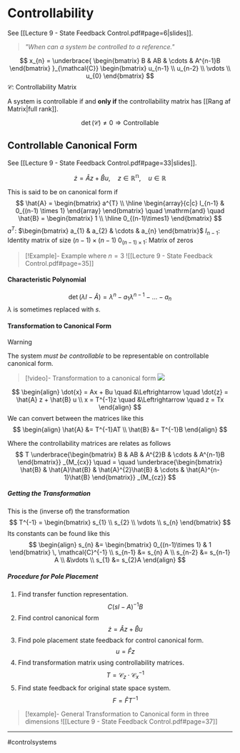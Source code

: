 # Controllability
See [[Lecture 9 - State Feedback Control.pdf#page=6|slides]].

> *"When can a system be controlled to a reference."*

$$
x_{n} =
\underbrace{
    \begin{bmatrix}
    B & AB & \cdots & A^{n-1}B
    \end{bmatrix}
}_{\mathcal{C}}
\begin{bmatrix}
u_{n-1} \\
u_{n-2} \\
\vdots \\
u_{0}
\end{bmatrix}
$$
$\mathcal{C}$: Controllability Matrix

A system is controllable if and **only if** the controllability matrix has [[Rang af Matrix|full rank]].

$$\det(\mathcal{C}) \neq 0 \Rightarrow \mathrm{Controllable}$$

## Controllable Canonical Form
See [[Lecture 9 - State Feedback Control.pdf#page=33|slides]].

$$
\dot{z} = \hat{A}z+\hat{B}u, \quad z \in \mathbb{R^{n}},\quad u \in \mathbb{R}
$$

This is said to be on canonical form if
$$
\hat{A} =
\begin{bmatrix}
a^{T} \\
\hline
\begin{array}{c|c}
I_{n-1} & 0_{(n-1) \times 1}
\end{array}
\end{bmatrix}
\quad \mathrm{and} \quad
\hat{B} =
\begin{bmatrix}
1 \\
\hline
0_{(n-1)\times1}
\end{bmatrix}
$$
$a^{T}$: $\begin{bmatrix} a_{1} & a_{2} & \cdots & a_{n} \end{bmatrix}$
$I_{n-1}$: Identity matrix of size $(n-1) \times (n-1)$
$0_{(n-1)\times 1}$: Matrix of zeros

>[!Example]- Example where $n=3$
>![[Lecture 9 - State Feedback Control.pdf#page=35]]

#### Characteristic Polynomial
$$
\det(\lambda I - \hat{A}) = \lambda^{n} - a_{1}\lambda^{n-1}-\dots- a_{n}
$$
$\lambda$ is sometimes replaced with $s$.

#### Transformation to Canonical Form

>[!Warning]
>The system *must be controllable* to be representable on controllable canonical form.

>[!video]- Transformation to a canonical form
>![](https://www.youtube.com/watch?v=anlC9ackwV4)

$$
\begin{align}
\dot{x} = Ax + Bu \quad &\Leftrightarrow \quad \dot{z} = \hat{A} z + \hat{B} u \\
x = T^{-1}z \quad &\Leftrightarrow \quad z = Tx
\end{align}
$$
We can convert between the matrices like this
$$
\begin{align}
\hat{A} &= T^{-1}AT \\
\hat{B} &= T^{-1}B
\end{align}
$$

Where the controllability matrices are relates as follows
$$
T 
\underbrace{\begin{bmatrix}
B & AB & A^{2}B & \cdots & A^{n-1}B
\end{bmatrix}}
_{M_{cx}}
\quad = \quad
\underbrace{\begin{bmatrix}
\hat{B} & \hat{A}\hat{B} & \hat{A}^{2}\hat{B} & \cdots & \hat{A}^{n-1}\hat{B}
\end{bmatrix}}
_{M_{cz}}
$$

##### Getting the Transformation
This is the (inverse of) the transformation
$$
T^{-1} =
\begin{bmatrix}
s_{1} \\
s_{2} \\
\vdots \\
s_{n}
\end{bmatrix}
$$
Its constants can be found like this
$$
\begin{align}
s_{n} &= 
\begin{bmatrix}
0_{(n-1)\times 1} & 1
\end{bmatrix}
\, \mathcal{C}^{-1} \\
s_{n-1} &= s_{n} A \\
s_{n-2} &= s_{n-1} A \\
&\vdots \\
s_{1} &= s_{2}A
\end{align}
$$

##### Procedure for Pole Placement
1. Find transfer function representation.
$$C(sI-A)^{-1}B$$
2. Find control canonical form
$$\dot{z} = \hat{A}z + \hat{B}u$$
3. Find pole placement state feedback for control canonical form.
$$u = \hat{F}z$$
4. Find transformation matrix using controllability matrices.
$$T = \mathcal{C}_{z} \cdot \mathcal{C}_{x}^{-1}$$
5. Find state feedback for original state space system.
$$F = \hat{F}T^{-1}$$

>[!example]- General Transformation to Canonical form in three dimensions
>![[Lecture 9 - State Feedback Control.pdf#page=37]]

---
#controlsystems